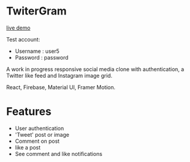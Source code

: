 # TwiterGram 

[live demo](https://mysterious-ravine-98142.herokuapp.com/#DDlYQ01eR4D8clYNkqpU/)

Test account:
- Username : user5
- Password : password

A work in progress responsive social media clone with authentication, a Twitter like feed and Instagram image grid.

React, Firebase, Material UI, Framer Motion.

# Features

- User authentication
- 'Tweet' post or image
- Comment on post
- like a post
- See comment and like notifications

